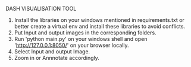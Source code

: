 DASH VISUALISATION TOOL

1. Install the libraries on your windows mentioned in requirements.txt or better create a virtual env and install these 
 libraries to avoid conflicts. 
2. Put Input and output images in the corresponding folders.
3. Run 'python main.py' on your windows shell and open 'http://127.0.0.1:8050/' on your browser locally.
4. Select Input and output Image.
5. Zoom in or Annnotate accordingly.

